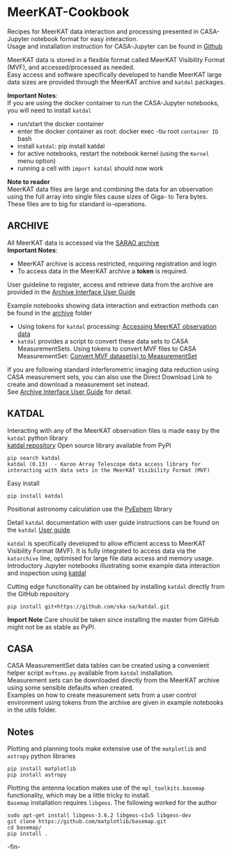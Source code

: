 # MeerKAT-Cookbook
Recipes for MeerKAT data interaction and processing presented in CASA-Jupyter notebook format for easy
interaction.    
Usage and installation instruction for CASA-Jupyter can be found in [Github](https://github.com/aardk/jupyter-casa)

MeerKAT data is stored in a flexible format called MeerKAT Visibility Format (MVF), and accessed/processed as needed.    
Easy access and software specifically developed to handle MeerKAT large data sizes are provided through the MeerKAT archive and `katdal` packages.

**Important Notes**:    
If you are using the docker container to run the CASA-Jupyter notebooks, you will need to install
`katdal`
* run/start the docker container
* enter the docker container as root: docker exec -tiu root `container ID` bash
* install `katdal`: pip install katdal
* for active notebooks, restart the notebook kernel (using the `Kernel` menu option)
* running a cell with `import katdal` should now work

**Note to reader**    
MeerKAT data files are large and combining the data for an observation using the full array into single files cause sizes of Giga- to Tera bytes.
These files are to big for standard io-operations.     


## ARCHIVE
All MeerKAT data is accessed via the [SARAO archive](https://archive.sarao.ac.za/)     
**Important Notes**:
* MeerKAT archive is access restricted, requiring registration and login
* To access data in the MeerKAT archive a **token** is required.

User guideline to register, access and retrieve data from the archive are provided in the
[Archive Interface User Guide](https://archive.sarao.ac.za/statics/Archive_Interface_User_Guide.pdf)

Example notebooks showing data interaction and extraction methods can be found in the 
[archive](https://github.com/ska-sa/MeerKAT-Cookbook/tree/master/archive) folder
* Using tokens for `katdal` processing:
[Accessing MeerKAT observation data](https://github.com/ska-sa/MeerKAT-Cookbook/blob/master/archive/Accessing%20MeerKAT%20observation%20data.ipynb)
* `katdal` provides a script to convert these data sets to CASA MeasurementSets. 
Using tokens to convert MVF files to CASA MeasurementSet:
[Convert MVF dataset(s) to MeasurementSet](https://github.com/ska-sa/MeerKAT-Cookbook/blob/master/archive/Convert%20MVF%20dataset(s)%20to%20MeasurementSet.ipynb)

If you are following standard interferometric imaging data reduction using CASA measurement sets, you can also use the Direct Download Link to create and download a measurement set instead.    
See [Archive Interface User Guide](https://archive.sarao.ac.za/statics/Archive_Interface_User_Guide.pdf) for detail.


## KATDAL
Interacting with any of the MeerKAT observation files is made easy by the `katdal` python library   
[katdal repository](https://github.com/ska-sa/katdal)
Open source library available from PyPI
```
pip search katdal
katdal (0.13)  - Karoo Array Telescope data access library for interacting with data sets in the MeerKAT Visibility Format (MVF)
```    
Easy install     
```
pip install katdal
```

Positional astronomy calculation use the [PyEphem](https://pypi.org/project/ephem/) library

Detail `katdal` documentation with user guide instructions can be found on the `katdal`
[User guide](https://katdal.readthedocs.io/en/latest/index.html)

`katdal` is specifically developed to allow efficient access to MeerKAT Visibility Format (MVF).
It is fully integrated to access data via the `katarchive` line, optimised for large file data access and memory usage. 
Introductory Jupyter notebooks illustrating some example data interaction and inspection using 
[katdal](https://github.com/ska-sa/MeerKAT-Cookbook/tree/master/katdal)

Cutting edge functionality can be obtained by installing `katdal` directly from the GitHub repository    
```
pip install git+https://github.com/ska-sa/katdal.git
```
**Import Note**
Care should be taken since installing the master from GitHub might not be as stable as PyPI.


## CASA
CASA MeasurementSet data tables can be created using a convenient helper script `mvftoms.py` available from `katdal` installation.     
Measurement sets can be downloaded directly from the MeerKAT archive using some sensible defaults when created.     
Examples on how to create measurement sets from a user control environment using tokens from the archive are given in example notebooks in the utils folder.


## Notes
Plotting and planning tools make extensive use of the `matplotlib` and `astropy` python libraries
```
pip install matplotlib
pip install astropy
```

Plotting the antenna location makes use of the `mpl_toolkits.basemap` functionality, which may be a little tricky to install.    
`Basemap` installation requires `libgeos`. The following worked for the author
```
sudo apt-get install libgeos-3.6.2 libgeos-c1v5 libgeos-dev
git clone https://github.com/matplotlib/basemap.git
cd basemap/
pip install .
```

 -fin-
